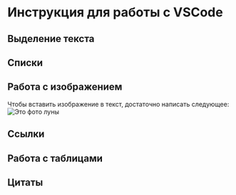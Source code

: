 # Инструкция для работы с VSCode

## Выделение текста

## Списки

## Работа с изображением

Чтобы вставить изображение в текст, достаточно написать следующее:   
![Это фото луны](Obj\Moon.png)

## Ссылки 

## Работа с таблицами

## Цитаты